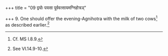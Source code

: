 +++
title = "09 द्वयोः पयसा पूर्ववत्सायमग्निहोत्रञ्"

+++
9. One should offer the evening-Agnihotra with the milk of two cows[^1] as described earlier.[^2]  


[^1]: Cf. MS I.8.9.   

[^2]: See VI.14.9-10.  
